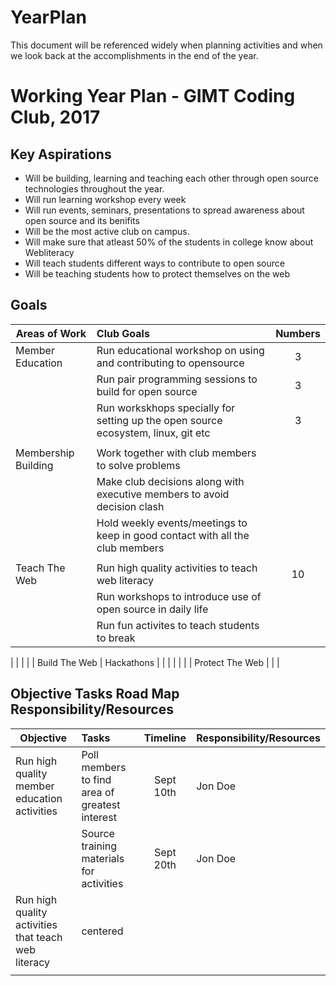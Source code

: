 # YearPlan
This document will be referenced widely when planning activities and when we look back at the accomplishments in the end of the year.

# Working Year Plan  - GIMT Coding Club, 2017

## Key Aspirations

* Will be building, learning and teaching each other through open source technologies throughout the year.
* Will run learning workshop every week
* Will run events, seminars, presentations to spread awareness about open source and its benifits
* Will be the most active club on campus.
* Will make sure that atleast 50% of the students in college know about Webliteracy
* Will teach students different ways to contribute to open source
* Will be teaching students how to protect themselves on the web

## Goals

| Areas of Work     | Club Goals              | Numbers |
| ---------------   |:-------------------------| :------:|
| Member Education  | Run educational workshop on using and contributing to opensource |3|
|                   | Run pair programming sessions to build for open source |3|
|                   | Run workskhops specially for setting up the open source ecosystem, linux, git etc |3|
|                   |                                                                                                                | |
| Membership Building | Work together with club members to solve problems                                                            | |
|                   |   Make club decisions along with executive members to avoid decision clash                                     | |
|                   |   Hold weekly events/meetings to keep in good contact with all the club members                                | |
|                   |                                                                                                                | |
| Teach The Web     |   Run high quality activities to teach web literacy                                                      |10 |
|                   |   Run workshops to introduce use of open source in daily life                                                  | |
|                   |   Run fun activites to teach students to break

|                   |                                                                                                                | |
| Build The Web     |   Hackathons                                                                                                             | |
|                   |                                                                                                                | |
| Protect The Web   |                                                                                                                | |

## Objective	Tasks	Road Map	Responsibility/Resources

<!-- This is where you get even more specific about what needs to happen, by when and by whom to realize your Club goals and objective. here, each area of work becomes an objective -->
| Objective        | Tasks              | Timeline  |  Responsibility/Resources |
| ---------------- |:-------------------| :--------:|:--------------------------|
| Run high quality member education activities  |Poll members to find area of greatest interest  | Sept 10th | Jon Doe |
|                                               |Source training materials for activities  |Sept 20th | Jon Doe |
| Run high quality activities that teach web literacy| centered      |   |
|  |   |   |



